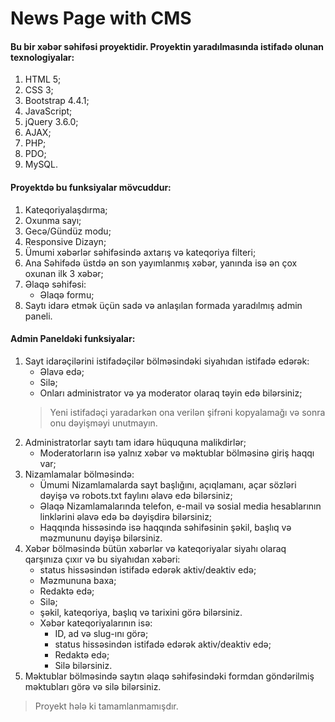 # News Page with CMS

#### Bu bir xəbər səhifəsi proyektidir. Proyektin yaradılmasında istifadə olunan texnologiyalar:

1. HTML 5;
2. CSS 3;
3. Bootstrap 4.4.1;
4. JavaScript;
5. jQuery 3.6.0;
6. AJAX;
7. PHP;
8. PDO;
9. MySQL.

#### Proyektdə bu funksiyalar mövcuddur:

1. Kateqoriyalaşdırma;
2. Oxunma sayı;
3. Gecə/Gündüz modu;
4. Responsive Dizayn;
5. Ümumi xəbərlər səhifəsində axtarış və kateqoriya filteri;
6. Ana Səhifədə üstdə ən son yayımlanmış xəbər, yanında isə ən çox oxunan ilk 3 xəbər;
7. Əlaqə səhifəsi:
    - Əlaqə formu;
8. Saytı idarə etmək üçün sadə və anlaşılan formada yaradılmış admin paneli.

#### Admin Paneldəki funksiyalar:

1. Sayt idarəçilərini istifadəçilər bölməsindəki siyahıdan istifadə edərək:
    - Əlavə edə;
    - Silə;
    - Onları administrator və ya moderator olaraq təyin edə bilərsiniz;
   > Yeni istifadəçi yaradarkən ona verilən şifrəni kopyalamağı və sonra onu dəyişməyi unutmayın.
2. Administratorlar saytı tam idarə hüququna malikdirlər;
    - Moderatorların isə yalnız xəbər və məktublar bölməsinə giriş haqqı var;
3. Nizamlamalar bölməsində:
    - Ümumi Nizamlamalarda sayt başlığını, açıqlamanı, açar sözləri dəyişə və robots.txt faylını əlavə edə bilərsiniz;
    - Əlaqə Nizamlamalarında telefon, e-mail və sosial media hesablarının linklərini əlavə edə bə dəyişdirə bilərsiniz;
    - Haqqında hissəsində isə haqqında səhifəsinin şəkil, başlıq və məzmununu dəyişə bilərsiniz.
4. Xəbər bölməsində bütün xəbərlər və kateqoriyalar siyahı olaraq qarşınıza çıxır və bu siyahıdan xəbəri:
    - status hissəsindən istifadə edərək aktiv/deaktiv edə;
    - Məzmununa baxa;
    - Redaktə edə;
    - Silə;
    - şəkil, kateqoriya, başlıq və tarixini görə bilərsiniz.
    - Xəbər kateqoriyalarının isə:
        - ID, ad və slug-ını görə;
        - status hissəsindən istifadə edərək aktiv/deaktiv edə;
        - Redaktə edə;
        - Silə bilərsiniz.
5. Məktublar bölməsində saytın əlaqə səhifəsindəki formdan göndərilmiş məktubları görə və silə bilərsiniz.

> Proyekt hələ ki tamamlanmamışdır.
